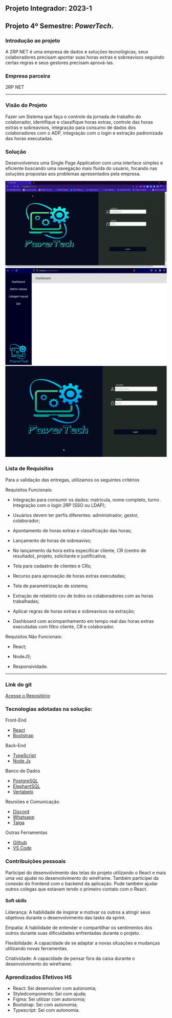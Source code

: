 ## Projeto Integrador: 2023-1

## Projeto 4º Semestre: ***PowerTech***.

### Introdução ao projeto

A 2RP NET é uma empresa de dados e soluções tecnológicas, seus colaboradores precisam apontar suas horas extras e sobreavisos seguindo certas regras e seus gestores precisam aprová-las.

### Empresa parceira

2RP NET

***

### Visão do Projeto

Fazer um Sistema que faça o controle da jornada de trabalho do colaborador, identifique e classifique horas extras, controle das horas extras e sobreavisos, integração para consumo de dados dos colaboradores com o ADP, integração com o login e extração padronizada das horas executadas.


### Solução

Desenvolvemos uma Single Page Application com uma interface simples e eficiente buscando uma navegação mais fluída do usuário, focando nas soluções propostas aos problemas apresentados pela empresa.


  <img src="https://github.com/PowerTech-Fatec/API-2RP-NET/blob/master/docs/imagens/gifs/React-App-Google-Chrome-2022-11-06-21-52-59.gif">
  

  <img src="https://github.com/PowerTech-Fatec/API-2RP-NET/blob/master/docs/imagens/gifs/ezgif.com-gif-maker2.gif">
  

  <img src="https://github.com/PowerTech-Fatec/API-2RP-NET/blob/master/docs/imagens/gifs/gif.gif">

### Lista de Requisitos 

Para a validação das entregas, utilizamos os seguintes critérios 

Requisitos Funcionais:

 - Integração para consumir os dados: matrícula, nome completo, turno .
 Integração com o login 2RP (SSO ou LDAP);

 - Usuários devem ter perfis diferentes: administrador, gestor, colaborador;

 - Apontamento de horas extras e classificação das horas;

 - Lançamento de horas de sobreaviso;

 - No lançamento da hora extra especificar cliente, CR (centro de resultado), projeto, solicitante e justificativa;

 - Tela para cadastro de clientes e CRs;
 - Recurso para aprovação de horas extras executadas;

 - Tela de parametrização de sistema;

 - Extração de relatório csv de todos os colaboradores com as horas trabalhadas;

 - Aplicar regras de horas extras e sobreavisos na extração;

 - Dashboard com acompanhamento em tempo real das horas extras executadas com filtro cliente, CR e colaborador.

Requisitos Não Funcionais:

 - React;

 - NodeJS;

 - Responsividade.

***

### Link do git
[Acesse o Repositório](https://github.com/PowerTech5API/API-2RP-NET)


### Tecnologias adotadas na solução:

<summary>Front-End</summary>

* [React](https://pt-br.reactjs.org)
* [Bootstrap](https://getbootstrap.com/)





<summary>Back-End</summary>

* [TypeScript](https://www.typescriptlang.org)
* [Node Js](https://nodejs.org/en/)



<summary>Banco de Dados</summary>

* [PostgreSQL](https://www.postgresql.org/download/)
* [ElephantSQL](https://www.elephantsql.com/)
* [Vertabelo](https://vertabelo.com/)



<summary>Reuniões e Comunicação</summary>

* [Discord](https://discord.com/?msclkid=b4f5af84b8f811ecbd81c127a0ae68a7)
* [Whatsapp](https://www.whatsapp.com/)
* [Taiga](https://www.taiga.io/)



<summary>Outras Ferramentas</summary>

* [Github](https://github.com/)
* [VS Code](https://code.visualstudio.com/)


### Contribuições pessoais

Participei do desenvolvimento das telas do projeto utilizando o React e mais uma vez ajudei no desenvolvimento do wireframe. Também participei da conexão do frontend com o backend da aplicação. Pude também ajudar outros colegas que estavam tendo o primeiro contato com o React.

#### Soft skills

Liderança: A habilidade de inspirar e motivar os outros a atingir seus objetivos durante o desenvolvimento das tasks da sprint.

Empatia: A habilidade de entender e compartilhar os sentimentos dos outros durante suas dificuldades enfrentadas durante o projeto.

Flexibilidade: A capacidade de se adaptar a novas situações e mudanças utilizando novas ferramentas.

Criatividade: A capacidade de pensar fora da caixa durante o desenvolvimento do wireframe.


### Aprendizados Efetivos HS

- React: Sei desenvolver com autonomia;
- Styledcomponents: Sei com ajuda;
- Figma: Sei utilizar com autonomia;
- Bootstrap: Sei com autonomia;
- Typescript: Sei com autonomia.